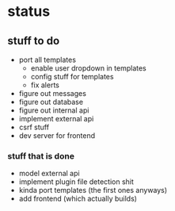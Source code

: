 # status

## stuff to do

* port all templates
    * enable user dropdown in templates
    * config stuff for templates
    * fix alerts
* figure out messages
* figure out database
* figure out internal api
* implement external api
* csrf stuff
* dev server for frontend

### stuff that is done

* model external api
* implement plugin file detection shit
* kinda port templates (the first ones anyways)
* add frontend (which actually builds)
